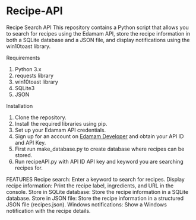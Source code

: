# Recipe-API
Recipe Search API
This repository contains a Python script that allows you to search for recipes using the Edamam API, store the recipe information in both  a SQLite database and a JSON file, and display notifications using the win10toast library.

Requirements
1. Python 3.x
2. requests library
3. win10toast library
4. SQLite3
5. JSON

Installation
1. Clone the repository.
2. Install the required libraries using pip.
3. Set up your Edamam API credentials.
4. Sign up for an account on [Edamam Developer](https://developer.edamam.com/) and obtain your API ID and API Key.
5. First run make_database.py to create database where recipes can be stored.
6. Run recipeAPI.py with API ID API key and keyword you are searching recipes for.

FEATURES
Recipe search: Enter a keyword to search for recipes.
Display recipe information: Print the recipe label, ingredients, and URL in the console.
Store in SQLite database: Store the recipe information in a SQLite database.
Store in JSON file: Store the recipe information in a structured JSON file (recipes.json).
Windows notifications: Show a Windows notification with the recipe details.
